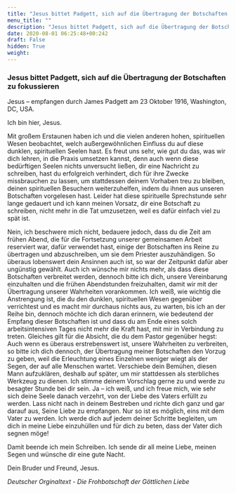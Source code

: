 ```yaml
---
title: "Jesus bittet Padgett, sich auf die Übertragung der Botschaften zu fokussieren"
menu_title: ""
description: "Jesus bittet Padgett, sich auf die Übertragung der Botschaften zu fokussieren"
date: 2020-08-01 06:25:48+00:242
draft: False
hidden: True
weight:
---
```

### Jesus bittet Padgett, sich auf die Übertragung der Botschaften zu fokussieren

Jesus – empfangen durch James Padgett am 23 Oktober 1916, Washington, DC, USA.

Ich bin hier, Jesus.

Mit großem Erstaunen haben ich und die vielen anderen hohen, spirituellen Wesen beobachtet, welch außergewöhnlichen Einfluss du auf diese dunklen, spirituellen Seelen hast. Es freut uns sehr, wie gut du das, was wir dich lehren, in die Praxis umsetzen kannst, denn auch wenn diese bedürftigen Seelen nichts unversucht ließen, dir eine Nachricht zu schreiben, hast du erfolgreich verhindert, dich für ihre Zwecke missbrauchen zu lassen, um stattdessen deinem Vorhaben treu zu bleiben, deinen spirituellen Besuchern weiterzuhelfen, indem du ihnen aus unseren Botschaften vorgelesen hast. Leider hat diese spirituelle Sprechstunde sehr lange gedauert und ich kann meinen Vorsatz, dir eine Botschaft zu schreiben, nicht mehr in die Tat umzusetzen, weil es dafür einfach viel zu spät ist.

Nein, ich beschwere mich nicht, bedauere jedoch, dass du die Zeit am frühen Abend, die für die Fortsetzung unserer gemeinsamen Arbeit reserviert war, dafür verwendet hast, einige der Botschaften ins Reine zu übertragen und abzuschreiben, um sie dem Priester auszuhändigen. So überaus lobenswert dein Ansinnen auch ist, so war der Zeitpunkt dafür aber ungünstig gewählt. Auch ich wünsche mir nichts mehr, als dass diese Botschaften verbreitet werden, dennoch bitte ich dich, unsere Vereinbarung einzuhalten und die frühen Abendstunden freizuhalten, damit wir mit der Übertragung unserer Wahrheiten vorankommen. Ich weiß, wie wichtig die Anstrengung ist, die du den dunklen, spirituellen Wesen gegenüber verrichtest und es macht mir durchaus nichts aus, zu warten, bis ich an der Reihe bin, dennoch möchte ich dich daran erinnern, wie bedeutend der Empfang dieser Botschaften ist und dass du am Ende eines solch arbeitsintensiven Tages nicht mehr die Kraft hast, mit mir in Verbindung zu treten. Gleiches gilt für die Absicht, die du dem Pastor gegenüber hegst: Auch wenn es überaus erstrebenswert ist, unsere Wahrheiten zu verbreiten, so bitte ich dich dennoch, der Übertragung meiner Botschaften den Vorzug zu geben, weil die Erleuchtung eines Einzelnen weniger wiegt als der Segen, der auf alle Menschen wartet. Verschiebe dein Bemühen, diesen Mann aufzuklären, deshalb auf später, um mir stattdessen als sterbliches Werkzeug zu dienen. Ich stimme deinem Vorschlag gerne zu und werde zu besagter Stunde bei dir sein. Ja – ich weiß, und ich freue mich, wie sehr sich deine Seele danach verzehrt, von der Liebe des Vaters erfüllt zu werden. Lass nicht nach in deinem Bestreben und richte dich ganz und gar darauf aus, Seine Liebe zu empfangen. Nur so ist es möglich, eins mit dem Vater zu werden. Ich werde dich auf jedem deiner Schritte begleiten, um dich in meine Liebe einzuhüllen und für dich zu beten, dass der Vater dich segnen möge!  

Damit beende ich mein Schreiben. Ich sende dir all meine Liebe, meinen Segen und wünsche dir eine gute Nacht.  

Dein Bruder und Freund, Jesus.

*Deutscher Orginaltext - Die Frohbotschaft der Göttlichen Liebe*
